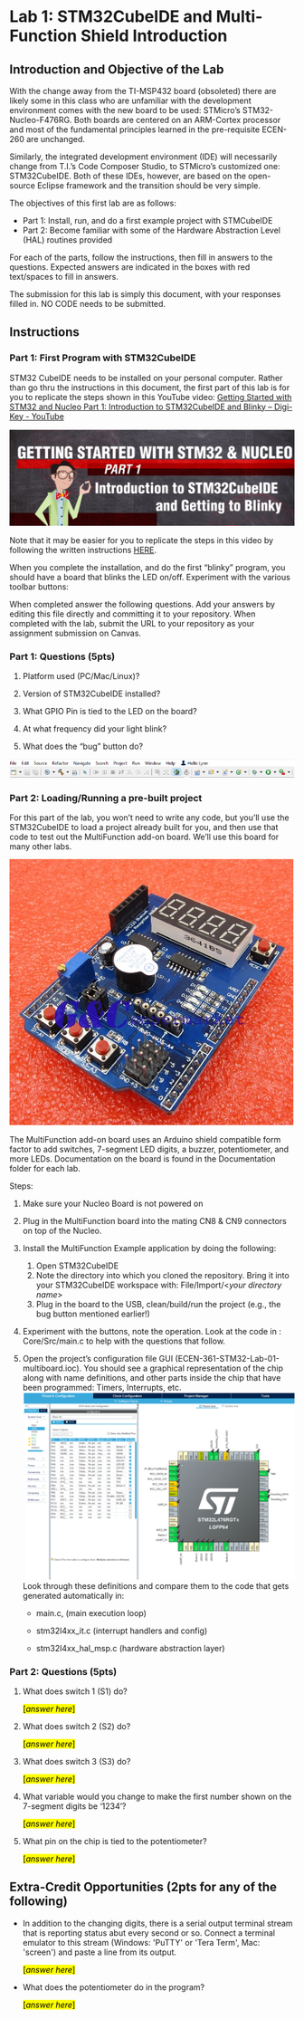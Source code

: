 # Lab 1: STM32CubeIDE and Multi-Function Shield Introduction

## Introduction and Objective of the Lab

With the change away from the TI-MSP432 board (obsoleted) there are likely some in this class who are unfamiliar with the development environment comes with the new board to be used: STMicro’s STM32-Nucleo-F476RG. Both boards are centered on an ARM-Cortex processor and most of the fundamental principles learned in the pre-requisite ECEN-260 are unchanged.

Similarly, the integrated development environment (IDE) will necessarily change from T.I.’s Code Composer Studio, to STMicro’s customized one: STM32CubeIDE. Both of these IDEs, however, are based on the open-source Eclipse framework and the transition should be very simple.

The objectives of this first lab are as follows:

- Part 1: Install, run, and do a first example project with STMCubeIDE
- Part 2: Become familiar with some of the Hardware Abstraction Level (HAL) routines provided

For each of the parts, follow the instructions, then fill in answers to the questions. Expected answers are indicated in the boxes with red text/spaces to fill in answers.

The submission for this lab is simply this document, with your responses filled in. NO CODE needs to be submitted.

## Instructions

### Part 1: First Program with STM32CubeIDE

STM32 CubeIDE needs to be installed on your personal computer. Rather than go thru the instructions in this document, the first part of this lab is for you to replicate the steps shown in this YouTube video: [Getting Started with STM32 and Nucleo Part 1: Introduction to STM32CubeIDE and Blinky – Digi-Key - YouTube](https://www.youtube.com/watch?v=hyZS2p1tW-g&t=161s&ab_channel=DigiKey)

![](media/687977049885398c93bbee0d6c79ebf5.png)

Note that it may be easier for you to replicate the steps in this video by following the written instructions [HERE](https://www.digikey.com/en/maker/projects/getting-started-with-stm32-introduction-to-stm32cubeide/6a6c60a670c447abb90fd0fd78008697).

When you complete the installation, and do the first “blinky” program, you should have a board that blinks the LED on/off. Experiment with the various toolbar buttons:

When completed answer the following questions. Add your answers by editing this file directly and committing it to your repository.  When completed with the lab, submit the URL to your repository as your assignment submission on Canvas.

### Part 1: Questions (5pts)

1. Platform used (PC/Mac/Linux)?

2. Version of STM32CubeIDE installed?

3. What GPIO Pin is tied to the LED on the board?

4. At what frequency did your light blink?

5. What does the “bug” button do?

![](media/c20a679cbe3a6587283cfc92269d3bfb.png)

### Part 2: Loading/Running a pre-built project

For this part of the lab, you won’t need to write any code, but you’ll use the STM32CubeIDE to load a project already built for you, and then use that code to test out the MultiFunction add-on board. We’ll use this board for many other labs.

![Multifunctional expansion board shield for arduino UNO R3 NEW - Picture 1 of 1](media/acd4a5098e306c57c182fa75f6dba741.jpeg)

The MultiFunction add-on board uses an Arduino shield compatible form factor to add switches, 7-segment LED digits, a buzzer, potentiometer, and more LEDs. Documentation on the board is found in the Documentation folder for each lab.

Steps:

1. Make sure your Nucleo Board is not powered on

2. Plug in the MultiFunction board into the mating CN8 & CN9 connectors on top of the Nucleo.

3. Install the MultiFunction Example application by doing the following:
   
   1. Open STM32CubeIDE
   2. Note the directory into which you cloned the repository. Bring it into your STM32CubeIDE workspace with: File/Import/\<*your directory name*\>
   3. Plug in the board to the USB, clean/build/run the project (e.g., the bug button mentioned earlier!)

4. Experiment with the buttons, note the operation. Look at the code in :  
   Core/Src/main.c to help with the questions that follow.

5. Open the project’s configuration file GUI (ECEN-361-STM32-Lab-01-multiboard.ioc). You should see a graphical representation of the chip along with name definitions, and other parts inside the chip that have been programmed: Timers, Interrupts, etc.  
   ![](media/ffb74c795735689b31afb1701eec567a.png)  
   Look through these definitions and compare them to the code that gets generated automatically in: 
   
   * main.c, (main execution loop)
   
   * stm32l4xx_it.c (interrupt handlers and config)
   
   * stm32l4xx_hal_msp.c (hardware abstraction layer)

### Part 2: Questions (5pts)

1. What does switch 1 (S1) do?
  
   <mark>[*answer here*]</mark>

2. What does switch 2 (S2) do?
  
   <mark>[*answer here*]</mark>

3. What does switch 3 (S3) do?
  
   <mark>[*answer here*]</mark>

4. What variable would you change to make the first number shown on the 7-segment digits be ‘1234’?
  
   <mark>[*answer here*]</mark>
5. What pin on the chip is tied to the potentiometer?
  
   <mark>[*answer here*]</mark>

## Extra-Credit Opportunities (2pts for any of the following)

* In addition to the changing digits, there is a serial output terminal stream that is reporting status abut every second or so.  Connect a terminal emulator to this stream (Windows: 'PuTTY' or 'Tera Term', Mac: 'screen') and paste a line from its output.
  
   <mark>[*answer here*]</mark>

* What does the potentiometer do in the program?
  
   <mark>[*answer here*]</mark>
